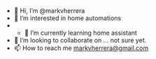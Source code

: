 - 👋 Hi, I’m @markvherrera
- 👀 I’m interested in home automations
- - 🌱 I’m currently learning home assistant
- 💞️ I’m looking to collaborate on ... not sure yet.
- 📫 How to reach me markvherrera@gmail.com

<!---
markvherrera/markvherrera is a ✨ special ✨ repository because its `README.md` (this file) appears on your GitHub profile.
You can click the Preview link to take a look at your changes.
--->
